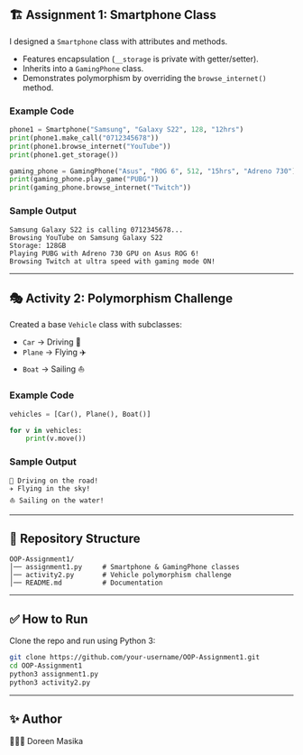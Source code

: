 ## 🏗️ Assignment 1: Smartphone Class  

I designed a `Smartphone` class with attributes and methods.  
- Features encapsulation (`__storage` is private with getter/setter).  
- Inherits into a `GamingPhone` class.  
- Demonstrates polymorphism by overriding the `browse_internet()` method.  

### Example Code  
```python
phone1 = Smartphone("Samsung", "Galaxy S22", 128, "12hrs")
print(phone1.make_call("0712345678"))
print(phone1.browse_internet("YouTube"))
print(phone1.get_storage())

gaming_phone = GamingPhone("Asus", "ROG 6", 512, "15hrs", "Adreno 730")
print(gaming_phone.play_game("PUBG"))
print(gaming_phone.browse_internet("Twitch"))
````

### Sample Output

```
Samsung Galaxy S22 is calling 0712345678...
Browsing YouTube on Samsung Galaxy S22
Storage: 128GB
Playing PUBG with Adreno 730 GPU on Asus ROG 6!
Browsing Twitch at ultra speed with gaming mode ON!
```

---

## 🎭 Activity 2: Polymorphism Challenge

Created a base `Vehicle` class with subclasses:

* `Car` → Driving 🚗
* `Plane` → Flying ✈️
* `Boat` → Sailing ⛵

### Example Code

```python
vehicles = [Car(), Plane(), Boat()]

for v in vehicles:
    print(v.move())
```

### Sample Output

```
🚗 Driving on the road!
✈️ Flying in the sky!
⛵ Sailing on the water!
```

---

## 📂 Repository Structure

```
OOP-Assignment1/
│── assignment1.py     # Smartphone & GamingPhone classes
│── activity2.py       # Vehicle polymorphism challenge
│── README.md          # Documentation
```

---

## ✅ How to Run

Clone the repo and run using Python 3:

```bash
git clone https://github.com/your-username/OOP-Assignment1.git
cd OOP-Assignment1
python3 assignment1.py
python3 activity2.py
```

---

## ✨ Author

👩🏽‍💻 Doreen Masika

